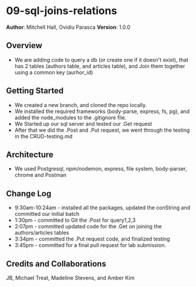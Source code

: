 # 09-sql-joins-relations

**Author**: Mitchell Hall, Ovidiu Parasca
**Version**: 1.0.0 

## Overview
* We are adding code to query a db (or create one if it doesn't exist), that has 2 tables (authors table, and articles table), and Join them together using a common key (aurhor_id)

## Getting Started
* We created a new branch, and cloned the repo locally.
* We installed the required frameworks (body-parse, express, fs, pg), and added the node_modules to the .gitignore file.
* We Started up our sql server and tested our .Get request
* After that we did the .Post and .Put request, we went through the testing in the CRUD-testing.md

## Architecture
* We used Postgresql, npm/nodemon, express, file system, body-parser, chrome and Postman

## Change Log
* 9:30am-10:24am - installed all the packages, updated the conString and committed our initial batch
* 1:30pm - committed to Git the .Post for query1,2,3
* 2:07pm - committed updated code for the .Get on joining the authors/articles tables
* 3:34pm - committed the .Put request code, and finalized testing
* 3:45pm - committed for a final pull request for lab submission.

## Credits and Collaborations
JB, Michael Treat, Madeline Stevens, and Amber Kim